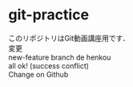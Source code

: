 # git-practice
このリポジトリはGit動画講座用です．  
変更  
new-feature branch de henkou  
all ok!  (success conflict)  
Change on Github  
